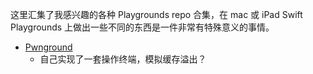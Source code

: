 这里汇集了我感兴趣的各种 Playgrounds repo 合集，在 mac 或 iPad Swift Playgrounds 上做出一些不同的东西是一件非常有特殊意义的事情。

* [Pwnground](https://github.com/bpluta/Pwnground)
    * 自己实现了一套操作终端，模拟缓存溢出？
